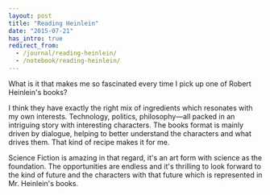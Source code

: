 ```yaml
---
layout: post
title: "Reading Heinlein"
date: "2015-07-21"
has_intro: true
redirect_from:
  - /journal/reading-heinlein/
  - /notebook/reading-heinlein/
---
```


What is it that makes me so fascinated every time I pick up one of Robert Heinlein's books?

I think they have exactly the right mix of ingredients which resonates with my own interests. Technology, politics, philosophy—all packed in an intriguing story with interesting characters. The books format is mainly driven by dialogue, helping to better understand the characters and what drives them. That kind of recipe makes it for me.

Science Fiction is amazing in that regard, it's an art form with science as the foundation. The opportunities are endless and it's thrilling to look forward to the kind of future and the characters with that future which is represented in Mr. Heinlein's books.
